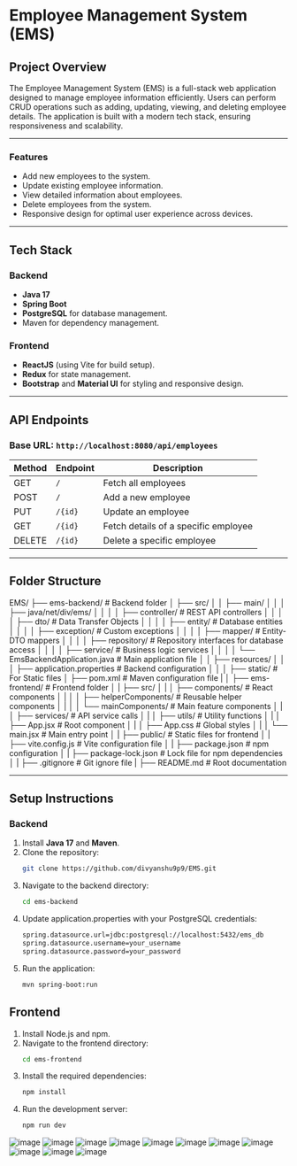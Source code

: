 # Employee Management System (EMS)

## Project Overview
The Employee Management System (EMS) is a full-stack web application designed to manage employee information efficiently. Users can perform CRUD operations such as adding, updating, viewing, and deleting employee details. The application is built with a modern tech stack, ensuring responsiveness and scalability.

---

### Features
- Add new employees to the system.
- Update existing employee information.
- View detailed information about employees.
- Delete employees from the system.
- Responsive design for optimal user experience across devices.

---

## Tech Stack

### Backend
- **Java 17**
- **Spring Boot**
- **PostgreSQL** for database management.
- Maven for dependency management.

### Frontend
- **ReactJS** (using Vite for build setup).
- **Redux** for state management.
- **Bootstrap** and **Material UI** for styling and responsive design.

---

## API Endpoints

### Base URL: `http://localhost:8080/api/employees`

| Method | Endpoint      | Description                            |
|--------|---------------|----------------------------------------|
| GET    | `/`           | Fetch all employees                   |
| POST   | `/`           | Add a new employee                    |
| PUT    | `/{id}`       | Update an employee                    |
| GET    | `/{id}`       | Fetch details of a specific employee  |
| DELETE | `/{id}`       | Delete a specific employee            |

---

## Folder Structure
EMS/
├── ems-backend/ # Backend folder
│ ├── src/
│ │ ├── main/
│ │ │ ├── java/net/div/ems/
│ │ │ │ ├── controller/ # REST API controllers
│ │ │ │ ├── dto/ # Data Transfer Objects
│ │ │ │ ├── entity/ # Database entities
│ │ │ │ ├── exception/ # Custom exceptions
│ │ │ │ ├── mapper/ # Entity-DTO mappers
│ │ │ │ ├── repository/ # Repository interfaces for database access
│ │ │ │ ├── service/ # Business logic services
│ │ │ │ └── EmsBackendApplication.java # Main application file
│ │ ├── resources/
│ │ │ ├── application.properties # Backend configuration
│ │ │ ├── static/ # For Static files
│ ├── pom.xml # Maven configuration file
|
│ ├── ems-frontend/ # Frontend folder
│ | ├── src/
│ | │ ├── components/ # React components
│ | │ │ ├── helperComponents/ # Reusable helper components
│ | │ │ └── mainComponents/ # Main feature components
│ | │ ├── services/ # API service calls
│ | │ ├── utils/ # Utility functions
│ | │ ├── App.jsx # Root component
│ | │ ├── App.css # Global styles
│ | │ └── main.jsx # Main entry point
│ | ├── public/ # Static files for frontend
│ | ├── vite.config.js # Vite configuration file
│ | ├── package.json # npm configuration
│ | ├── package-lock.json # Lock file for npm dependencies
│ | ├── .gitignore # Git ignore file
| ├── README.md # Root documentation


---

## Setup Instructions

### Backend
1. Install **Java 17** and **Maven**.
2. Clone the repository:
   ```bash
   git clone https://github.com/divyanshu9p9/EMS.git
3. Navigate to the backend directory:
   ```bash
   cd ems-backend
4. Update application.properties with your PostgreSQL credentials:
   ```bash
   spring.datasource.url=jdbc:postgresql://localhost:5432/ems_db
   spring.datasource.username=your_username
   spring.datasource.password=your_password
5. Run the application:
   ```bash
   mvn spring-boot:run

## Frontend
1. Install Node.js and npm.
2. Navigate to the frontend directory:
   ```bash
   cd ems-frontend
3. Install the required dependencies:
   ```bash
   npm install
4. Run the development server:
   ```bash
   npm run dev

![image](https://github.com/user-attachments/assets/cf8f64bf-b200-49d6-8b0c-39cf40924f89)
![image](https://github.com/user-attachments/assets/4aee63f6-b470-4388-95f4-cb9eca900121)
![image](https://github.com/user-attachments/assets/f2e4fa5f-af27-4668-8165-65490620402a)
![image](https://github.com/user-attachments/assets/a70e4671-fc5c-4ea3-8a5a-cf3153bccaf6)
![image](https://github.com/user-attachments/assets/a345d3d2-132b-42e1-8008-9866e32dcddc)
![image](https://github.com/user-attachments/assets/c81c64d1-a99a-4237-9423-8559062dbd9a)
![image](https://github.com/user-attachments/assets/fbff4bc5-e00e-4619-914b-644367d719f5)
![image](https://github.com/user-attachments/assets/7e4b96ce-0ea6-414e-81d9-24b3ca71777c)
![image](https://github.com/user-attachments/assets/ac8b16d4-ad07-46e5-b546-3db5dd16a228)
![image](https://github.com/user-attachments/assets/5e1c096b-e56f-450f-8dc8-cab0f5fbc898)
![image](https://github.com/user-attachments/assets/b01483a2-5695-4ed4-aad4-4b59b06e8a21)
